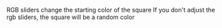 RGB sliders change the starting color of the square
If you don't adjust the rgb sliders, the square will be a random color
